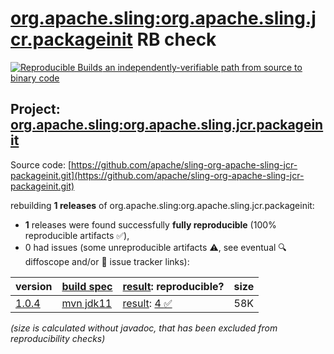 [org.apache.sling:org.apache.sling.jcr.packageinit](https://central.sonatype.com/artifact/org.apache.sling/org.apache.sling.jcr.packageinit/versions) RB check
=======

[![Reproducible Builds](https://reproducible-builds.org/images/logos/rb.svg) an independently-verifiable path from source to binary code](https://reproducible-builds.org/)

## Project: [org.apache.sling:org.apache.sling.jcr.packageinit](https://central.sonatype.com/artifact/org.apache.sling/org.apache.sling.jcr.packageinit/versions)

Source code: [https://github.com/apache/sling-org-apache-sling-jcr-packageinit.git](https://github.com/apache/sling-org-apache-sling-jcr-packageinit.git)

rebuilding **1 releases** of org.apache.sling:org.apache.sling.jcr.packageinit:
- **1** releases were found successfully **fully reproducible** (100% reproducible artifacts :white_check_mark:),
- 0 had issues (some unreproducible artifacts :warning:, see eventual :mag: diffoscope and/or :memo: issue tracker links):

| version | [build spec](/BUILDSPEC.md) | [result](https://reproducible-builds.org/docs/jvm/): reproducible? | size |
| -- | --------- | ------ | -- |
| [1.0.4](https://central.sonatype.com/artifact/org.apache.sling/org.apache.sling.jcr.packageinit/1.0.4/pom) | [mvn jdk11](org.apache.sling.jcr.packageinit-1.0.4.buildspec) | [result](org.apache.sling.jcr.packageinit-1.0.4.buildinfo): [4 :white_check_mark: ](org.apache.sling.jcr.packageinit-1.0.4.buildcompare) | 58K |

<i>(size is calculated without javadoc, that has been excluded from reproducibility checks)</i>
